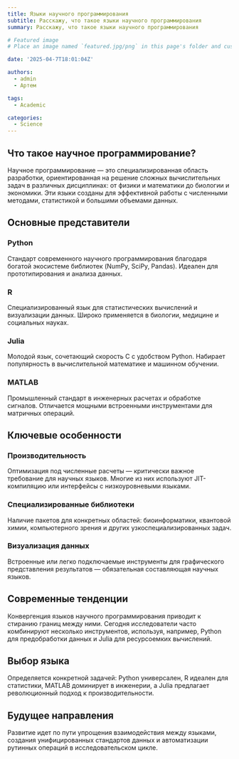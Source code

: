 ```yaml
---
title: Языки научного программирования
subtitle: Расскажу, что такое языки научного программирования
summary: Расскажу, что такое языки научного программирования

# Featured image
# Place an image named `featured.jpg/png` in this page's folder and customize its options here.

date: '2025-04-7T18:01:04Z'

authors:
  - admin
  - Артем

tags:
  - Academic

categories:
  - Science
---
```


## Что такое научное программирование?

Научное программирование — это специализированная область разработки, ориентированная на решение сложных вычислительных задач в различных дисциплинах: от физики и математики до биологии и экономики. Эти языки созданы для эффективной работы с численными методами, статистикой и большими объемами данных.

## Основные представители

### Python

Стандарт современного научного программирования благодаря богатой экосистеме библиотек (NumPy, SciPy, Pandas). Идеален для прототипирования и анализа данных.

### R

Специализированный язык для статистических вычислений и визуализации данных. Широко применяется в биологии, медицине и социальных науках.

### Julia

Молодой язык, сочетающий скорость C с удобством Python. Набирает популярность в вычислительной математике и машинном обучении.

### MATLAB

Промышленный стандарт в инженерных расчетах и обработке сигналов. Отличается мощными встроенными инструментами для матричных операций.

## Ключевые особенности

### Производительность

Оптимизация под численные расчеты — критически важное требование для научных языков. Многие из них используют JIT-компиляцию или интерфейсы с низкоуровневыми языками.

### Специализированные библиотеки

Наличие пакетов для конкретных областей: биоинформатики, квантовой химии, компьютерного зрения и других узкоспециализированных задач.

### Визуализация данных

Встроенные или легко подключаемые инструменты для графического представления результатов — обязательная составляющая научных языков.

## Современные тенденции

Конвергенция языков научного программирования приводит к стиранию границ между ними. Сегодня исследователи часто комбинируют несколько инструментов, используя, например, Python для предобработки данных и Julia для ресурсоемких вычислений.

## Выбор языка

Определяется конкретной задачей: Python универсален, R идеален для статистики, MATLAB доминирует в инженерии, а Julia предлагает революционный подход к производительности.

## Будущее направления

Развитие идет по пути упрощения взаимодействия между языками, создания унифицированных стандартов данных и автоматизации рутинных операций в исследовательском цикле.
